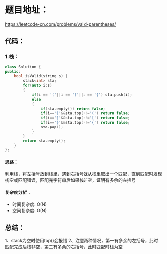 # 题目地址：
https://leetcode-cn.com/problems/valid-parentheses/
## 代码：
### 1.栈：
```C++
class Solution {
public:
    bool isValid(string s) {
        stack<int> sta;
        for(auto i:s)
        {
            if(i == '('||i == '['||i == '{') sta.push(i);
            else
            {
                if(sta.empty()) return false;
                if(i==')'&&sta.top()!='(') return false;
                if(i==']'&&sta.top()!='[') return false;
                if(i=='}'&&sta.top()!='{') return false;
                sta.pop();
            }
        }
        return sta.empty();
    }
};
```
#### 思路：
利用栈，将左括号放到栈里，遇到右括号就从栈里取出一个匹配，直到匹配时发现栈空或匹配错误，匹配完字符串后如果栈非空，证明有多余的左括号
#### 复杂度分析：
- 时间复杂度: O(N)
- 空间复杂度: O(N)

## 总结：
1、stack为空时使用top()会报错
2、注意两种情况，第一有多余的左括号，此时匹配完成后栈非空，第二有多余的右括号，此时匹配时栈为空
